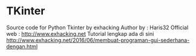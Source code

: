 # TKinter
Source code for Python Tkinter by exhacking
Author by : Haris32
Official web : http://www.exhacking.net
Tutorial lengkap ada di sini http://www.exhacking.net/2016/06/membuat-programan-gui-sederhana-dengan.html
